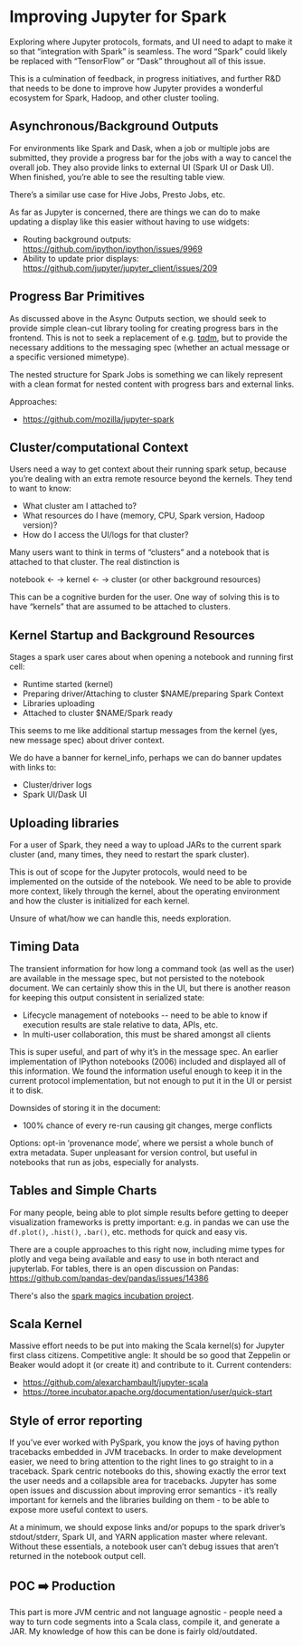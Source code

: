 # Improving Jupyter for Spark

Exploring where Jupyter protocols, formats, and UI need to adapt to make it so that “integration with Spark” is seamless. The word “Spark” could likely be replaced with “TensorFlow” or “Dask” throughout all of this issue.

This is a culmination of feedback, in progress initiatives, and further R&D that needs to be done to improve how Jupyter provides a wonderful ecosystem for Spark, Hadoop, and other cluster tooling.

## Asynchronous/Background Outputs

For environments like Spark and Dask, when a job or multiple jobs are submitted, they provide a progress bar for the jobs with a way to cancel the overall job. They also provide links to external UI (Spark UI or Dask UI). When finished, you’re able to see the resulting table view.

There’s a similar use case for Hive Jobs, Presto Jobs, etc.

As far as Jupyter is concerned, there are things we can do to make updating a display like this easier without having to use widgets:
- Routing background outputs: https://github.com/ipython/ipython/issues/9969
- Ability to update prior displays: https://github.com/jupyter/jupyter_client/issues/209

## Progress Bar Primitives

As discussed above in the Async Outputs section, we should seek to provide simple clean-cut library tooling for creating progress bars in the frontend. This is not to seek a replacement of e.g. [tqdm](https://github.com/noamraph/tqdm), but to provide the necessary additions to the messaging spec (whether an actual message or a specific versioned mimetype).

The nested structure for Spark Jobs is something we can likely represent with a clean format for nested content with progress bars and external links.

Approaches:
- https://github.com/mozilla/jupyter-spark

## Cluster/computational Context

Users need a way to get context about their running spark setup, because you’re dealing with an extra remote resource beyond the kernels. They tend to want to know:
- What cluster am I attached to?
- What resources do I have (memory, CPU, Spark version, Hadoop version)?
- How do I access the UI/logs for that cluster?

Many users want to think in terms of “clusters” and a notebook that is attached to that cluster. The real distinction is

notebook ← → kernel ← → cluster (or other background resources)

This can be a cognitive burden for the user. One way of solving this is to have “kernels” that are assumed to be attached to clusters.

## Kernel Startup and Background Resources

Stages a spark user cares about when opening a notebook and running first cell:

- Runtime started (kernel)
- Preparing driver/Attaching to cluster $NAME/preparing Spark Context
- Libraries uploading
- Attached to cluster $NAME/Spark ready

This seems to me like additional startup messages from the kernel (yes, new message spec) about driver context.

We do have a banner for kernel_info, perhaps we can do banner updates with links to:

- Cluster/driver logs
- Spark UI/Dask UI

## Uploading libraries

For a user of Spark, they need a way to upload JARs to the current spark cluster (and, many times, they need to restart the spark cluster).

This is out of scope for the Jupyter protocols, would need to be implemented on the outside of the notebook. We need to be able to provide more context, likely through the kernel, about the operating environment and how the cluster is initialized for each kernel.

Unsure of what/how we can handle this, needs exploration.

## Timing Data

The transient information for how long a command took (as well as the user) are available in the message spec, but not persisted to the notebook document. We can certainly show this in the UI, but there is another reason for keeping this output consistent in serialized state:

- Lifecycle management of notebooks -- need to be able to know if execution results are stale relative to data, APIs, etc.
- In multi-user collaboration, this must be shared amongst all clients

This is super useful, and part of why it’s in the message spec. An earlier implementation of IPython notebooks (2006) included and displayed all of this information. We found the information useful enough to keep it in the current protocol implementation, but not enough to put it in the UI or persist it to disk.

Downsides of storing it in the document:

- 100% chance of every re-run causing git changes, merge conflicts

Options: opt-in ‘provenance mode’, where we persist a whole bunch of extra metadata. Super unpleasant for version control, but useful in notebooks that run as jobs, especially for analysts.

## Tables and Simple Charts

For many people, being able to plot simple results before getting to deeper visualization frameworks is pretty important: e.g. in pandas we can use the `df.plot()`, `.hist()`, `.bar()`, etc. methods for quick and easy vis.

There are a couple approaches to this right now, including mime types for plotly and vega being available and easy to use in both nteract and jupyterlab. For tables, there is an open discussion on Pandas: https://github.com/pandas-dev/pandas/issues/14386

There's also the [spark magics incubation project](https://github.com/jupyter-incubator/sparkmagic).

## Scala Kernel

Massive effort needs to be put into making the Scala kernel(s) for Jupyter first class citizens. Competitive angle: It should be so good that Zeppelin or Beaker would adopt it (or create it) and contribute to it. Current contenders:
- https://github.com/alexarchambault/jupyter-scala
- https://toree.incubator.apache.org/documentation/user/quick-start

## Style of error reporting

If you’ve ever worked with PySpark, you know the joys of having python tracebacks embedded in JVM tracebacks. In order to make development easier, we need to bring attention to the right lines to go straight to in a traceback. Spark centric notebooks do this, showing exactly the error text the user needs and a collapsible area for tracebacks. Jupyter has some open issues and discussion about improving error semantics - it’s really important for kernels and the libraries building on them - to be able to expose more useful context to users.

At a minimum, we should expose links and/or popups to the spark driver’s stdout/stderr, Spark UI, and YARN application master where relevant. Without these essentials, a notebook user can’t debug issues that aren’t returned in the notebook output cell.

## POC ➡️  Production

This part is more JVM centric and not language agnostic - people need a way to turn code segments into a Scala class, compile it, and generate a JAR. My knowledge of how this can be done is fairly old/outdated.
